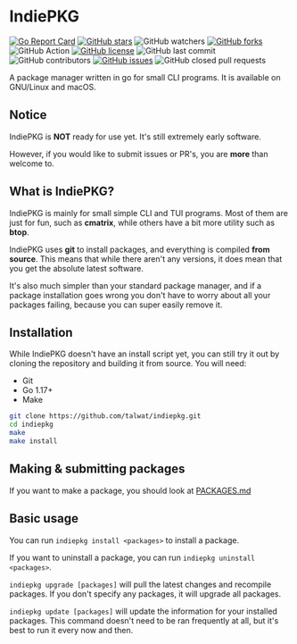 # IndiePKG

[![Go Report Card](https://goreportcard.com/badge/github.com/talwat/indiepkg)](https://goreportcard.com/report/github.com/talwat/indiepkg)
[![GitHub stars](https://img.shields.io/github/stars/talwat/indiepkg)](https://github.com/talwat/indiepkg/stargazers)
![GitHub watchers](https://img.shields.io/github/watchers/talwat/indiepkg)
[![GitHub forks](https://img.shields.io/github/forks/talwat/indiepkg)](https://github.com/talwat/indiepkg/network)
![GitHub Action](https://img.shields.io/github/workflow/status/talwat/indiepkg/golangci-lint)
[![GitHub license](https://img.shields.io/github/license/talwat/indiepkg)](https://github.com/talwat/indiepkg)
![GitHub last commit](https://img.shields.io/github/last-commit/talwat/indiepkg)
![GitHub contributors](https://img.shields.io/github/contributors/talwat/indiepkg)
[![GitHub issues](https://img.shields.io/github/issues/talwat/indiepkg)](https://github.com/talwat/indiepkg/issues)
![GitHub closed pull requests](https://img.shields.io/github/issues-pr-closed/talwat/indiepkg)

A package manager written in go for small CLI programs. It is available on GNU/Linux and macOS.

## Notice

IndiePKG is **NOT** ready for use yet. It's still extremely early software.

However, if you would like to submit issues or PR's, you are **more** than welcome to.

## What is IndiePKG?

IndiePKG is mainly for small simple CLI and TUI programs. Most of them are just for fun, such as **cmatrix**, while others have a bit more utility such as **btop**.

IndiePKG uses **git** to install packages, and everything is compiled **from source**. This means that while there aren't any versions, it does mean that you get the absolute latest software.

It's also much simpler than your standard package manager, and if a package installation goes wrong you don't have to worry about all your packages failing, because you can super easily remove it.

## Installation

While IndiePKG doesn't have an install script yet, you can still try it out by cloning the repository and building it from source.
You will need:

- Git
- Go 1.17+
- Make

```bash
git clone https://github.com/talwat/indiepkg.git
cd indiepkg
make
make install
```

## Making & submitting packages

If you want to make a package, you should look at [PACKAGES.md](PACKAGES.md)

## Basic usage

You can run `indiepkg install <packages>` to install a package.

If you want to uninstall a package, you can run `indiepkg uninstall <packages>`.

`indiepkg upgrade [packages]` will pull the latest changes and recompile packages. If you don't specify any packages, it will upgrade all packages.

`indiepkg update [packages]` will update the information for your installed packages. This command doesn't need to be ran frequently at all, but it's best to run it every now and then.
